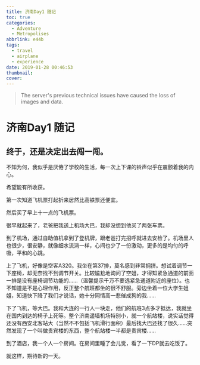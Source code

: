 ```yaml
---
title: 济南Day1 随记
toc: true
categories:
  - Adventure
  - Metropolises
abbrlink: e44b
tags:
  - travel
  - airplane
  - experience
date: 2019-01-28 00:46:53
thumbnail:
cover:
---
```



> The server's previous technical issues have caused the loss of images and data.

# 济南Day1 随记

## 终于，还是决定出去闯一闯。

不知为何，我似乎是厌倦了学校的生活，每一次上下课的铃声似乎在震颤着我的内心。

希望能有所收获。




第一次知道飞机票打起折来居然比高铁票还便宜。

然后买了早上十一点的飞机票。



很早就起来了，老爸把我送上机场大巴，我却没想到他买了两张车票。

到了机场，通过自助值机拿到了登机牌，跟老爸打完招呼就进去安检了。机场里人也很少，很安静，就像细水流淌一样，心间也少了一份激动，更多的是均匀的呼吸，平和的心跳。

上了飞机，好像是空客A320。我坐在第37排，莫名感到非常拥挤。想试着调节一下座椅，却无奈找不到调节开关。比较尴尬地询问了空姐，才得知紧急通道的前面一排是没有座椅调节功能的……（温馨提示千万不要选紧急通道附近的座位）。也不知道是不是心理作用，反正整个航班都坐的很不舒服。旁边坐着一位大学生姐姐，知道快下降了我们才说话，她十分同情高一悲催成狗的我……

下了飞机，等大巴。我和大连的一行人一块走，他们的航班3点多才抵达，我就坐在国内到达的椅子上死等。整个济南遥墙机场特别小，就一个航站楼，说实话觉得还没有西安北客站大（当然不不包括飞机滑行面积）最后找大巴还找了很久……突然发现了一个叫做贵宾楼的东西，整个航站楼一半都是贵宾楼……

到了酒店，我一个人一个房间。在房间里睡了会儿觉，看了一下DP就去吃饭了。

就这样，期待新的一天。
